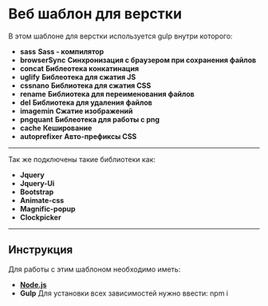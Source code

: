 # Веб шаблон для верстки
В этом шаблоне для верстки используется gulp внутри которого:
* **sass** __Sass - компилятор__
* **browserSync** __Синхронизация с браузером при сохранения файлов__
* **concat** __Библеотека конкатинация__
* **uglify**  __Библеотека для сжатия JS__
* **cssnano** __Библиотека для сжатия CSS__
* **rename** __Библиотека для переименования файлов__
* **del** __Библиотека для удаления файлов__
* **imagemin** __Сжатие изображений__
* **pngquant** __Библеотека для работы с png__
* **cache** __Кеширование__
* **autoprefixer** __Авто-префиксы CSS__
---
Так же подключены такие библиотеки как:
* **Jquery**
* **Jquery-Ui**
* **Bootstrap**
* **Animate-css**
* **Magnific-popup**
* **Clockpicker**
---
## Инструкция
Для работы с этим шаблоном необходимо иметь:
* **[Node.js](https://nodejs.org/en/)**
* **Gulp**
Для установки всех зависимостей нужно ввести:
    npm i
